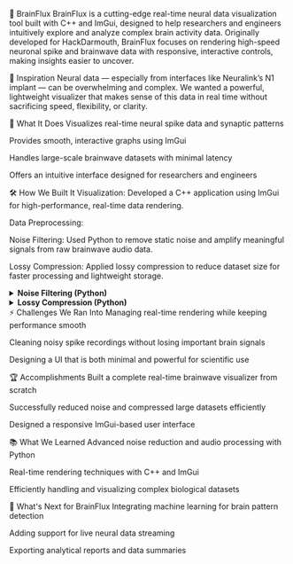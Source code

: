 🧠 BrainFlux
BrainFlux is a cutting-edge real-time neural data visualization tool built with C++ and ImGui, designed to help researchers and engineers intuitively explore and analyze complex brain activity data.
Originally developed for HackDarmouth, BrainFlux focuses on rendering high-speed neuronal spike and brainwave data with responsive, interactive controls, making insights easier to uncover.

🚀 Inspiration
Neural data — especially from interfaces like Neuralink’s N1 implant — can be overwhelming and complex.
We wanted a powerful, lightweight visualizer that makes sense of this data in real time without sacrificing speed, flexibility, or clarity.

🧩 What It Does
Visualizes real-time neural spike data and synaptic patterns

Provides smooth, interactive graphs using ImGui

Handles large-scale brainwave datasets with minimal latency

Offers an intuitive interface designed for researchers and engineers

🛠️ How We Built It
Visualization: Developed a C++ application using ImGui for high-performance, real-time data rendering.

Data Preprocessing:

Noise Filtering: Used Python to remove static noise and amplify meaningful signals from raw brainwave audio data.

Lossy Compression: Applied lossy compression to reduce dataset size for faster processing and lightweight storage.

<details> <summary><strong>Noise Filtering (Python)</strong></summary>
python
Copy
Edit
```import os
import noisereduce as nr
from pydub import AudioSegment
import numpy as np

input_folder = r"C:\path\to\data"
output_folder = r"C:\path\to\filtered_data"

def process_audio(input_path, output_path):
    audio = AudioSegment.from_wav(input_path)
    samples = np.array(audio.get_array_of_samples())
    reduced_noise_samples = nr.reduce_noise(y=samples, sr=audio.frame_rate)
    reduced_noise_audio = AudioSegment(
        reduced_noise_samples.astype(np.int16).tobytes(), 
        frame_rate=audio.frame_rate, 
        sample_width=audio.sample_width, 
        channels=audio.channels
    )
    amplified_audio = reduced_noise_audio + 20
    output_file_path = os.path.join(output_folder, os.path.basename(output_path))
    amplified_audio.export(output_file_path, format="wav")

for filename in os.listdir(input_folder):
    if filename.endswith(".wav"):
        process_audio(os.path.join(input_folder, filename), os.path.join(output_folder, filename))
</details>
<details> <summary><strong>Lossy Compression (Python)</strong></summary>
python
Copy
Edit
from pydub import AudioSegment
import os
import noisereduce as nr
import numpy as np

input_folder = r"C:\path\to\data"
output_folder = r"C:\path\to\2_filtered_data"

def process_audio(input_path, output_path):
    audio = AudioSegment.from_wav(input_path)
    samples = np.array(audio.get_array_of_samples())
    reduced_noise_samples = nr.reduce_noise(y=samples, sr=audio.frame_rate)
    reduced_noise_audio = AudioSegment(
        reduced_noise_samples.astype(np.int16).tobytes(),
        frame_rate=audio.frame_rate,
        sample_width=audio.sample_width,
        channels=audio.channels
    )
    amplified_audio = reduced_noise_audio + 20
    output_file_path = os.path.join(output_folder, os.path.splitext(os.path.basename(output_path))[0] + ".mp3")
    amplified_audio.export(output_file_path, format="mp3", bitrate="128k")

for filename in os.listdir(input_folder):
    if filename.endswith(".wav"):
        process_audio(os.path.join(input_folder, filename), os.path.join(output_folder, filename))```
</details>
⚡ Challenges We Ran Into
Managing real-time rendering while keeping performance smooth

Cleaning noisy spike recordings without losing important brain signals

Designing a UI that is both minimal and powerful for scientific use

🏆 Accomplishments
Built a complete real-time brainwave visualizer from scratch

Successfully reduced noise and compressed large datasets efficiently

Designed a responsive ImGui-based user interface

📚 What We Learned
Advanced noise reduction and audio processing with Python

Real-time rendering techniques with C++ and ImGui

Efficiently handling and visualizing complex biological datasets

🔮 What's Next for BrainFlux
Integrating machine learning for brain pattern detection

Adding support for live neural data streaming

Exporting analytical reports and data summaries

